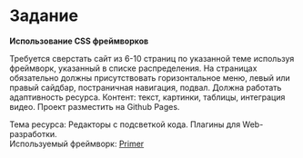 # Задание

**Использование CSS фреймворков**

Требуется сверстать сайт из 6-10 страниц по указанной теме используя фреймворк, указанный в списке распределения. На страницах обязательно должны присутствовать горизонтальное меню, левый или правый сайдбар, постраничная навигация, подвал. Должна работать адаптивность ресурса. Контент: текст, картинки, таблицы, интеграция видео. Проект разместить на Github Pages.

Тема ресурса: Редакторы с подсветкой кода. Плагины для Web-разработки. \
Используемый фреймворк: [Primer](https://primer.style/)
